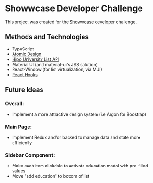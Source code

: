 # Showwcase Developer Challenge

This project was created for the [Showwcase](https://www.showwcase.com/) developer challenge.

## Methods and Technologies
- TypeScript
- [Atomic Design](https://bradfrost.com/blog/post/atomic-web-design/)
- [Hipo University List API](https://github.com/Hipo/university-domains-list-api)
- Material UI (and material-ui's JSS solution)
- React-Window (for list virtualization, via MUI)
- [React Hooks](https://reactjs.org/docs/hooks-intro.html)

## Future Ideas
### Overall:
- Implement a more attractive design system (i.e Argon for Boostrap)

### Main Page:
- Implement Redux and/or backed to manage data and state more efficiently

### Sidebar Component:
- Make each item clickable to activate education modal with pre-filled values
- Move "add education" to bottom of list